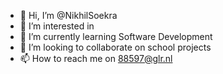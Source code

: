 - 👋 Hi, I’m @NikhilSoekra
- 👀 I’m interested in 
- 🌱 I’m currently learning Software Development
- 💞️ I’m looking to collaborate on school projects
- 📫 How to reach me on 88597@glr.nl

<!---
NikhilSoekra/NikhilSoekra is a ✨ special ✨ repository because its `README.md` (this file) appears on your GitHub profile.
You can click the Preview link to take a look at your changes.
--->
